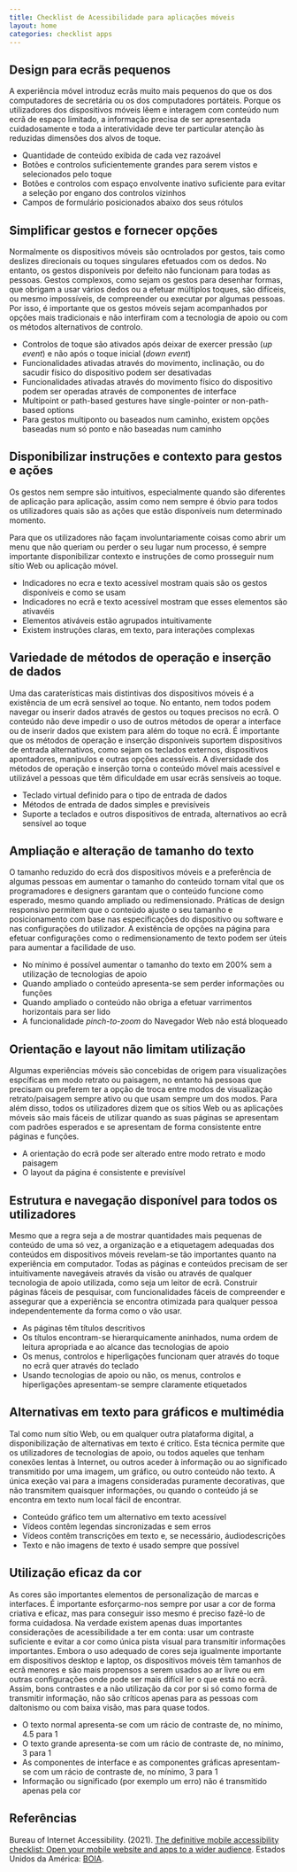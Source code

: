 ```yaml
---
title: Checklist de Acessibilidade para aplicações móveis
layout: home
categories: checklist apps
---
```


## Design para ecrãs pequenos

A experiência móvel introduz ecrãs muito mais pequenos do que os dos computadores de secretária ou os dos computadores portáteis. Porque os utilizadores dos dispositivos móveis lêem e interagem com conteúdo num ecrã de espaço limitado, a informação precisa de ser apresentada cuidadosamente e toda a interatividade deve ter particular atenção às reduzidas dimensões dos alvos de toque.

- Quantidade de conteúdo exibida de cada vez razoável
- Botões e controlos suficientemente grandes para serem vistos e selecionados pelo toque
- Botões e controlos com espaço envolvente inativo suficiente para evitar a seleção por engano dos controlos vizinhos
- Campos de formulário posicionados abaixo dos seus rótulos

## Simplificar gestos e fornecer opções

Normalmente os dispositivos móveis são ocntrolados por gestos, tais como deslizes direcionais ou toques singulares efetuados com os dedos. No entanto, os gestos disponíveis por defeito não funcionam para todas as pessoas. Gestos complexos, como sejam os gestos para desenhar formas, que obrigam a usar vários dedos ou a efetuar múltiplos toques, são difíceis, ou mesmo impossíveis, de compreender ou executar por algumas pessoas. Por isso, é importante que os gestos móveis sejam acompanhados por opções mais tradicionais e não interfiram com a tecnologia de apoio ou com os métodos alternativos de controlo.

- Controlos de toque são ativados após deixar de exercer pressão (_up event_) e não após o toque inicial (_down event_)
- Funcionalidades ativadas através do movimento, inclinação, ou do sacudir físico do dispositivo podem ser desativadas
- Funcionalidades ativadas através do movimento físico do dispositivo podem ser operadas através de componentes de interface
- Multipoint or path-based gestures have single-pointer or non-path-based options
- Para gestos multiponto ou baseados num caminho, existem opções baseadas num só ponto e não baseadas num caminho

## Disponibilizar instruções e contexto para gestos e ações

Os gestos nem sempre são intuitivos, especialmente quando são diferentes de aplicação para aplicação, assim como nem sempre é óbvio para todos os utilizadores quais são as ações que estão disponíveis num determinado momento.

Para que os utilizadores não façam involuntariamente coisas como abrir um menu que não queriam ou perder o seu lugar num processo, é sempre importante disponibilizar contexto e instruções de como prosseguir num sítio Web ou aplicação móvel.

- Indicadores no ecra e texto acessível mostram quais são os gestos disponíveis e como se usam
- Indicadores no ecrã e texto acessível mostram que esses elementos são ativavéis       
- Elementos ativáveis estão agrupados intuitivamente
- Existem instruções claras, em texto, para interações complexas

## Variedade de métodos de operação e inserção de dados

Uma das caraterísticas mais distintivas dos dispositivos móveis é a existência de um ecrã sensível ao toque. No entanto, nem todos podem navegar ou inserir dados através de gestos ou toques precisos no ecrã. O conteúdo não deve impedir o uso de outros métodos de operar a interface ou de inserir dados que existem para além do toque no ecrã. É importante que os métodos de operação e inserção disponíveis suportem dispositivos de entrada alternativos, como sejam os teclados externos, dispositivos apontadores, manipulos e outras opções acessíveis. A diversidade dos métodos de operação e inserção torna o conteúdo móvel mais acessível e utilizável a pessoas que têm dificuldade em usar ecrãs sensíveis ao toque.

- Teclado virtual definido para o tipo de entrada de dados
- Métodos de entrada de dados simples e previsíveis
- Suporte a teclados e outros dispositivos de entrada, alternativos ao ecrã sensível ao toque

## Ampliação e alteração de tamanho do texto

O tamanho reduzido do ecrã dos dispositivos móveis e a preferência de algumas pessoas em aumentar o tamanho do conteúdo tornam vital que os programadores e designers garantam que o conteúdo funcione como esperado, mesmo quando ampliado ou redimensionado. Práticas de design responsivo permitem que o conteúdo ajuste o seu tamanho e posicionamento com base nas especificações do dispositivo ou software e nas configurações do utilizador. A existência de opções na página para efetuar configurações como o redimensionamento de texto podem ser úteis para aumentar a facilidade de uso.

- No mínimo é possível aumentar o tamanho do texto em 200% sem a utilização de tecnologias de apoio 
- Quando ampliado o conteúdo apresenta-se sem perder informações ou funções
- Quando ampliado o conteúdo não obriga a efetuar varrimentos horizontais para ser lido
- A funcionalidade _pinch-to-zoom_ do Navegador Web não está bloqueado

## Orientação e layout não limitam utilização

Algumas experiências móveis são concebidas de origem para visualizações espcíficas em modo retrato ou paisagem, no entanto há pessoas que precisam ou preferem ter a opção de troca entre modos de visualização retrato/paisagem sempre ativo ou que usam sempre um dos modos. Para além disso, todos os utilizadores dizem que os sítios Web ou as aplicações móveis são mais fáceis de utilizar quando as suas páginas se apresentam com padrões esperados e se apresentam de forma consistente entre páginas e funções.

- A orientação do ecrã pode ser alterado entre modo retrato e modo paisagem
- O layout da página é consistente e previsível

## Estrutura e navegação disponível para todos os utilizadores

Mesmo que a regra seja a de mostrar quantidades mais pequenas de conteúdo de uma só vez, a organização e a etiquetagem adequadas dos conteúdos em dispositivos móveis revelam-se tão importantes quanto na experiência em computador. Todas as páginas e conteúdos precisam de ser intuitivamente navegáveis através da visão ou através de qualquer tecnologia de apoio utilizada, como seja um leitor de ecrã. Construir páginas fáceis de pesquisar, com funcionalidades fáceis de compreender e assegurar que a experiência se encontra otimizada para qualquer pessoa independentemente da forma como o vão usar.

- As páginas têm títulos descritivos
- Os títulos encontram-se hierarquicamente aninhados, numa ordem de leitura apropriada e ao alcance das tecnologias de apoio
- Os menus, controlos e hiperligações funcionam quer através do toque no ecrã quer através do teclado
- Usando tecnologias de apoio ou não, os menus, controlos e hiperligações apresentam-se sempre claramente etiquetados

## Alternativas em texto para gráficos e multimédia

Tal como num sítio Web, ou em qualquer outra plataforma digital, a disponibilização de alternativas em texto é crítico. Esta técnica permite que os utilizadores de tecnologias de apoio, ou todos aqueles que tenham conexões lentas à Internet, ou outros aceder à informação ou ao significado transmitido por uma imagem, um gráfico, ou outro conteúdo não texto. A única exeção vai para a imagens consideradas puramente decorativas, que não transmitem quaisquer informações, ou quando o conteúdo já se encontra em texto num local fácil de encontrar.

- Conteúdo gráfico tem um alternativo em texto acessível
- Vídeos contêm legendas sincronizadas e sem erros
- Vídeos contêm transcrições em texto e, se necessário, áudiodescrições
- Texto e não imagens de texto é usado sempre que possível

## Utilização eficaz da cor

As cores são importantes elementos de personalização de marcas e interfaces. É importante esforçarmo-nos sempre por usar a cor de forma criativa e eficaz, mas para conseguir isso mesmo é preciso fazê-lo de forma cuidadosa. Na verdade existem apenas duas importantes considerações de acessibilidade a ter em conta: usar um contraste suficiente e evitar a cor como única pista visual para transmitir informações importantes. Embora o uso adequado de cores seja igualmente importante em dispositivos desktop e laptop, os dispositivos móveis têm tamanhos de ecrã menores e são mais propensos a serem usados ao ar livre ou em outras configurações onde pode ser mais difícil ler o que está no ecrã. Assim, bons contrastes e a não utilização da cor por si só como forma de transmitir informação, não são críticos apenas para as pessoas com daltonismo ou com baixa visão, mas para quase todos.

- O texto normal apresenta-se com um rácio de contraste de, no mínimo, 4.5 para 1
- O texto grande apresenta-se com um rácio de contraste de, no mínimo, 3 para 1
- As componentes de interface e as componentes gráficas apresentam-se com um rácio de contraste de, no mínimo, 3 para 1
- Informação ou significado (por exemplo um erro) não é transmitido apenas pela cor

## Referências

Bureau of Internet Accessibility. (2021). [The definitive mobile accessibility checklist: Open your mobile website and apps to a wider audience](https://www.boia.org/definitive-mobile-accessibility-checklist). Estados Unidos da América: [BOIA](https://www.boia.org).
